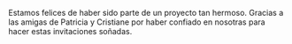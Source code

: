 Estamos felices de haber sido parte de un proyecto tan hermoso. Gracias a las amigas de Patricia y Cristiane por haber confiado en nosotras para hacer estas invitaciones soñadas.
